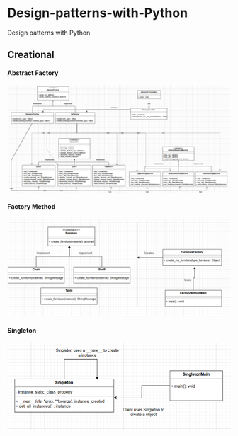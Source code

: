 # Design-patterns-with-Python
Design patterns with Python

## Creational

#### Abstract Factory
![Abstract factory UML](Creational/UML/AbstractFactory.PNG)


#### Factory Method
![Factory Method UML](Creational/UML/FactoryMethod.PNG)


#### Singleton
![Singleton UML](Creational/UML/Singleton.PNG)

